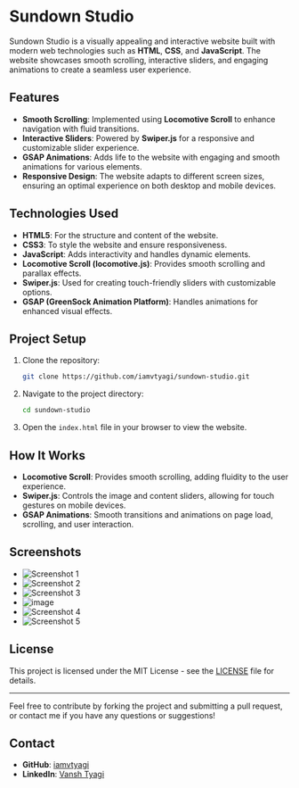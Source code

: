 # Sundown Studio

Sundown Studio is a visually appealing and interactive website built with modern web technologies such as **HTML**, **CSS**, and **JavaScript**. The website showcases smooth scrolling, interactive sliders, and engaging animations to create a seamless user experience.

## Features

- **Smooth Scrolling**: Implemented using **Locomotive Scroll** to enhance navigation with fluid transitions.
- **Interactive Sliders**: Powered by **Swiper.js** for a responsive and customizable slider experience.
- **GSAP Animations**: Adds life to the website with engaging and smooth animations for various elements.
- **Responsive Design**: The website adapts to different screen sizes, ensuring an optimal experience on both desktop and mobile devices.

## Technologies Used

- **HTML5**: For the structure and content of the website.
- **CSS3**: To style the website and ensure responsiveness.
- **JavaScript**: Adds interactivity and handles dynamic elements.
- **Locomotive Scroll (locomotive.js)**: Provides smooth scrolling and parallax effects.
- **Swiper.js**: Used for creating touch-friendly sliders with customizable options.
- **GSAP (GreenSock Animation Platform)**: Handles animations for enhanced visual effects.

## Project Setup

1. Clone the repository:
    ```bash
    git clone https://github.com/iamvtyagi/sundown-studio.git
    ```

2. Navigate to the project directory:
    ```bash
    cd sundown-studio
    ```

3. Open the `index.html` file in your browser to view the website.

## How It Works

- **Locomotive Scroll**: Provides smooth scrolling, adding fluidity to the user experience.
- **Swiper.js**: Controls the image and content sliders, allowing for touch gestures on mobile devices.
- **GSAP Animations**: Smooth transitions and animations on page load, scrolling, and user interaction.

## Screenshots

- ![Screenshot 1](https://github.com/user-attachments/assets/910ba415-f5f4-41b8-b472-30e05f7826db)
- ![Screenshot 2](https://github.com/user-attachments/assets/20d12987-303a-46b7-b061-6fd3beb70a29)
- ![Screenshot 3](https://github.com/user-attachments/assets/e86c7377-d1db-4755-ba09-2c0608d96471)
- ![image](https://github.com/user-attachments/assets/4358475c-b85d-496c-8148-88e530cc3139)
- ![Screenshot 4](https://github.com/user-attachments/assets/70fbc918-5ca0-4957-ba1e-33f5b24c4888)
- ![Screenshot 5](https://github.com/user-attachments/assets/2876d99b-4af9-4e96-955c-5074a7c81190)

## License

This project is licensed under the MIT License - see the [LICENSE](LICENSE) file for details.

---

Feel free to contribute by forking the project and submitting a pull request, or contact me if you have any questions or suggestions!

## Contact

- **GitHub**: [iamvtyagi](https://github.com/iamvtyagi)
- **LinkedIn**: [Vansh Tyagi](https://www.linkedin.com/in/vansh-tyagi-825001273/)
